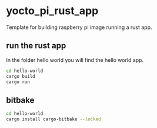 # yocto_pi_rust_app
Template for building raspberry pi image running a rust app.

## run the rust app

In the folder hello world you will find the hello world app.

```sh
cd hello-world
cargo build
cargo run
```

## bitbake

```sh
cd hello-world
cargo install cargo-bitbake --locked
```

